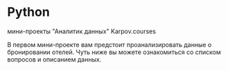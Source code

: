 # Python
мини-проекты  "Аналитик данных" Karpov.courses

В первом мини-проекте вам предстоит проанализировать данные о бронировании отелей. Чуть ниже вы можете ознакомиться со списком вопросов и описанием данных. 
